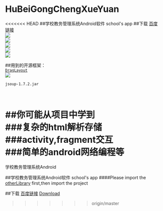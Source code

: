 # HuBeiGongChengXueYuan
<<<<<<< HEAD
##学校教务管理系统Android软件  school's app
##下载
[百度链接](http://shouji.baidu.com/soft/item?docid=7872467&from=&f=search_app_湖北工程学院%40list_1_title%401%40header_software_input)
<br>
![](https://github.com/guohuanwen/HuBeiGongChengXueYuan/blob/master/screenshot/Screenshot_2015-08-03-20-00-10.png)
<br>
![](https://github.com/guohuanwen/HuBeiGongChengXueYuan/blob/master/screenshot/Screenshot_2015-08-03-20-00-511.png)
<br>
![](https://github.com/guohuanwen/HuBeiGongChengXueYuan/blob/master/screenshot/Screenshot_2015-08-03-20-01-021.png)
<br>
![](https://github.com/guohuanwen/HuBeiGongChengXueYuan/blob/master/screenshot/Screenshot_2015-08-03-20-01-141.png)
<br>
![](https://github.com/guohuanwen/HuBeiGongChengXueYuan/blob/master/screenshot/Screenshot_2015-08-03-20-01-21.png)
<br>

##用到的开源框架：<br>
    [`DragLayout`](https://github.com/BlueMor/DragLayout)<br>
  ![](https://github.com/BlueMor/DragLayout/raw/master/screenshots/123.gif)<br>
  
    jsoup-1.7.2.jar
<br>

##你可能从项目中学到<br>
###复杂的html解析存储<br>
###activity,fragment交互<br>
###简单的android网络编程等<br>
=======
学校教务管理系统Android


##学校教务管理系统Android软件  school's app
####Please import the [otherLibrary](https://github.com/guohuanwen/HuBeiGongChengXueYuan/tree/master/otherLibrary) first,then import the project  


##下载
[百度链接](http://shouji.baidu.com/soft/item?docid=7872467&from=&f=search_app_湖北工程学院%40list_1_title%401%40header_software_input)
[Download](http://shouji.baidu.com/soft/item?docid=7872467&from=&f=search_app_湖北工程学院%40list_1_title%401%40header_software_input)
 <br>

>>>>>>> origin/master
